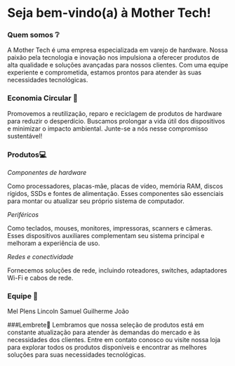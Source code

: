 # Seja bem-vindo(a) à Mother Tech!
### Quem somos :grey_question:
A Mother Tech é uma empresa especializada em varejo de hardware. Nossa paixão pela tecnologia e inovação nos impulsiona a oferecer produtos de alta qualidade e soluções avançadas para nossos clientes. Com uma equipe experiente e comprometida, estamos prontos para atender às suas necessidades tecnológicas.

### Economia Circular :deciduous_tree:
Promovemos a reutilização, reparo e reciclagem de produtos de hardware para reduzir o desperdício. Buscamos prolongar a vida útil dos dispositivos e minimizar o impacto ambiental. Junte-se a nós nesse compromisso sustentável!



### Produtos:computer:

*Componentes de hardware* 

Como processadores, placas-mãe, placas de vídeo, memória RAM, discos rígidos, SSDs e fontes de alimentação. Esses componentes são essenciais para montar ou atualizar seu próprio sistema de computador.

*Periféricos*

Como teclados, mouses, monitores, impressoras, scanners e câmeras. Esses dispositivos auxiliares complementam seu sistema principal e melhoram a experiência de uso.

*Redes e conectividade*

Fornecemos soluções de rede, incluindo roteadores, switches, adaptadores Wi-Fi e cabos de rede.

### Equipe :dart:

Mel Plens 
Lincoln
Samuel
Guilherme
João

###Lembrete:mega:
Lembramos que nossa seleção de produtos está em constante atualização para atender às demandas do mercado e às necessidades dos clientes. Entre em contato conosco ou visite nossa loja para explorar todos os produtos disponíveis e encontrar as melhores soluções para suas necessidades tecnológicas.
